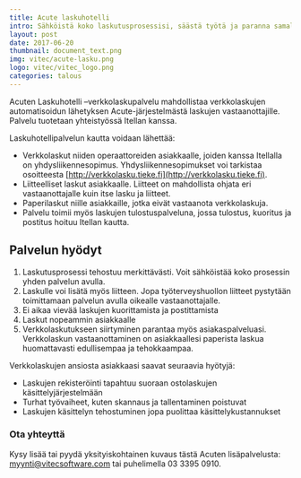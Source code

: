 ```yaml
---
title: Acute laskuhotelli
intro: Sähköistä koko laskutusprosessisi, säästä työtä ja paranna samalla asiakaspalveluasi.
layout: post
date: 2017-06-20
thumbnail: document_text.png
img: vitec/acute-lasku.png
logo: vitec/vitec_logo.png
categories: talous
---
```


<i class="fa fa-envelope-o fa-5x fa-pull-left" aria-hidden="true"></i>
Acuten Laskuhotelli –verkkolaskupalvelu mahdollistaa verkkolaskujen automatisoidun lähetyksen Acute-järjestelmästä 
laskujen vastaanottajille. Palvelu tuotetaan yhteistyössä Itellan kanssa. 

Laskuhotellipalvelun kautta voidaan lähettää:

- Verkkolaskut niiden operaattoreiden asiakkaalle, joiden kanssa Itellalla on yhdysliikennesopimus. Yhdysliikennesopimukset voi tarkistaa 
osoitteesta [http://verkkolasku.tieke.fi](http://verkkolasku.tieke.fi).
- Liitteelliset laskut asiakkaalle. Liitteet on mahdollista ohjata eri vastaanottajalle kuin itse lasku ja liitteet.  
- Paperilaskut niille asiakkaille, jotka eivät vastaanota verkkolaskuja.
- Palvelu toimii myös laskujen tulostuspalveluna, jossa tulostus, kuoritus ja postitus hoituu Itellan kautta.

## Palvelun hyödyt

1. Laskutusprosessi tehostuu merkittävästi. Voit sähköistää koko prosessin yhden palvelun avulla.
2. Laskulle voi lisätä myös liitteen. Jopa työterveyshuollon liitteet pystytään toimittamaan palvelun avulla oikealle vastaanottajalle.
3. Ei aikaa vievää laskujen kuorittamista ja postittamista
4. Laskut nopeammin asiakkaalle
5. Verkkolaskutukseen siirtyminen parantaa myös asiakaspalveluasi. Verkkolaskun vastaanottaminen on asiakkaallesi paperista laskua huomattavasti edullisempaa ja tehokkaampaa. 

Verkkolaskujen ansiosta asiakkaasi saavat seuraavia hyötyjä:

- Laskujen rekisteröinti tapahtuu suoraan ostolaskujen käsittelyjärjestelmään
- Turhat työvaiheet, kuten skannaus ja tallentaminen poistuvat
- Laskujen käsittelyn tehostuminen jopa puolittaa käsittelykustannukset

### Ota yhteyttä

Kysy lisää tai pyydä yksityiskohtainen kuvaus tästä Acuten lisäpalvelusta: 
[myynti@vitecsoftware.com](mailto://myynti@vitecsoftware.com) tai puhelimella 03 3395 0910.
